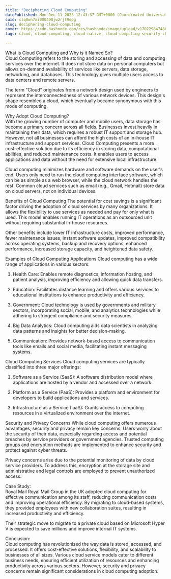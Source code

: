 ```yaml
---
title: "Deciphering Cloud Computing"
datePublished: Mon Dec 11 2023 12:43:37 GMT+0000 (Coordinated Universal Time)
cuid: clq0wn7xi000408jw2rjt9epg
slug: deciphering-cloud-computing
cover: https://cdn.hashnode.com/res/hashnode/image/upload/v1702298474868/acfa5b19-85d2-472a-991e-4e7bc11daab0.png
tags: cloud, cloud-computing, cloud-native, cloud-computing-security-challenges, cloud-computing-services

---
```


What is Cloud Computing and Why is it Named So?  
Cloud Computing refers to the storing and accessing of data and computing services over the internet. It does not store data on personal computers but allows on-demand availability of services like servers, data storage, networking, and databases. This technology gives multiple users access to data centers and remote servers.

The term "Cloud" originates from a network design used by engineers to represent the interconnectedness of various network devices. This design's shape resembled a cloud, which eventually became synonymous with this mode of computing.

Why Adopt Cloud Computing?  
With the growing number of computer and mobile users, data storage has become a primary concern across all fields. Businesses invest heavily in maintaining their data, which requires a robust IT support and storage hub. However, not all businesses can afford the high costs of an in-house IT infrastructure and support services. Cloud Computing presents a more cost-effective solution due to its efficiency in storing data, computational abilities, and reduced maintenance costs. It enables users to access applications and data without the need for extensive local infrastructure.

Cloud computing minimizes hardware and software demands on the user's end. Users only need to run the cloud computing interface software, which can be as simple as a web browser, while the cloud network handles the rest. Common cloud services such as email (e.g., Gmail, Hotmail) store data on cloud servers, not on individual devices.

Benefits of Cloud Computing The potential for cost savings is a significant factor driving the adoption of cloud services by many organizations. It allows the flexibility to use services as needed and pay for only what is used. This model enables running IT operations as an outsourced unit without requiring substantial in-house resources.

Other benefits include lower IT infrastructure costs, improved performance, fewer maintenance issues, instant software updates, improved compatibility across operating systems, backup and recovery options, enhanced performance, increased storage capacity, and heightened data safety.

Examples of Cloud Computing Applications Cloud computing has a wide range of applications in various sectors:

1. Health Care: Enables remote diagnostics, information hosting, and patient analysis, improving efficiency and allowing quick data transfers.
    
2. Education: Facilitates distance learning and offers various services to educational institutions to enhance productivity and efficiency.
    
3. Government: Cloud technology is used by governments and military sectors, incorporating social, mobile, and analytics technologies while adhering to stringent compliance and security measures.
    
4. Big Data Analytics: Cloud computing aids data scientists in analyzing data patterns and insights for better decision-making.
    
5. Communication: Provides network-based access to communication tools like emails and social media, facilitating instant messaging systems.
    

Cloud Computing Services Cloud computing services are typically classified into three major offerings:

1. Software as a Service (SaaS): A software distribution model where applications are hosted by a vendor and accessed over a network.
    
2. Platform as a Service (PaaS): Provides a platform and environment for developers to build applications and services.
    
3. Infrastructure as a Service (IaaS): Grants access to computing resources in a virtualized environment over the internet.
    

Security and Privacy Concerns While cloud computing offers numerous advantages, security and privacy remain key concerns. Users worry about the security of their data, especially regarding access and potential breaches by service providers or government agencies. Trusted computing groups and encryption methods are implemented to enhance security and protect against cyber threats.

Privacy concerns arise due to the potential monitoring of data by cloud service providers. To address this, encryption at the storage site and administrative and legal controls are employed to prevent unauthorized access.

Case Study:  
Royal Mail Royal Mail Group in the UK adopted cloud computing for effective communication among its staff, reducing communication costs and improving operational efficiency. By migrating to cloud-based systems, they provided employees with new collaboration suites, resulting in increased productivity and efficiency.

Their strategic move to migrate to a private cloud based on Microsoft Hyper V is expected to save millions and improve internal IT systems.

Conclusion:  
Cloud computing has revolutionized the way data is stored, accessed, and processed. It offers cost-effective solutions, flexibility, and scalability to businesses of all sizes. Various cloud service models cater to different business needs, ensuring efficient utilization of resources and enhancing productivity across various sectors. However, security and privacy concerns remain significant considerations in cloud computing adoption.